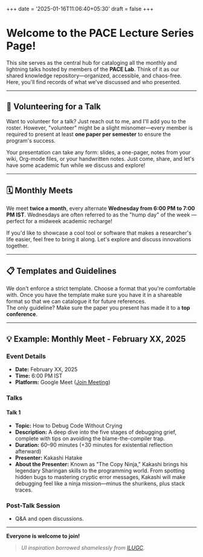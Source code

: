 +++
date = '2025-01-16T11:06:40+05:30'
draft = false
+++

# Welcome to the **PACE Lecture Series** Page!

This site serves as the central hub for cataloging all the monthly and lightning talks hosted by members of the **PACE Lab**. Think of it as our shared knowledge repository—organized, accessible, and chaos-free. Here, you'll find records of what we've discussed and who presented.

---

## 📢 Volunteering for a Talk

Want to volunteer for a talk? Just reach out to me, and I'll add you to the roster. However, "volunteer" might be a slight misnomer—every member is required to present at least **one paper per semester** to ensure the program's success.

Your presentation can take any form: slides, a one-pager, notes from your wiki, Org-mode files, or your handwritten notes. Just come, share, and let's have some academic fun while we discuss and explore!

---

## 🗓️ Monthly Meets

We meet **twice a month**, every alternate **Wednesday from 6:00 PM to 7:00 PM IST**. Wednesdays are often referred to as the "hump day" of the week — perfect for a midweek academic recharge!

If you'd like to showcase a cool tool or software that makes a researcher's life easier, feel free to bring it along. Let's explore and discuss innovations together.

---

## 📋 Templates and Guidelines

We don't enforce a strict template. Choose a format that you're comfortable with. Once you have the template make sure you have it in a shareable format so that we can catalogue it for future references.  
The only guideline? Make sure the paper you present has made it to a **top conference**.

---

## 💡 Example: Monthly Meet - February XX, 2025

### **Event Details**
- **Date:** February XX, 2025  
- **Time:** 6:00 PM IST  
- **Platform:** Google Meet ([Join Meeting](#))  

### **Talks**

#### **Talk 1**
- **Topic:** How to Debug Code Without Crying  
- **Description:** A deep dive into the five stages of debugging grief, complete with tips on avoiding the blame-the-compiler trap.  
- **Duration:** 60–90 minutes (+30 minutes for existential reflection afterward)  
- **Presenter:** Kakashi Hatake  
- **About the Presenter:** Known as "The Copy Ninja," Kakashi brings his legendary Sharingan skills to the programming world. From spotting hidden bugs to mastering cryptic error messages, Kakashi will make debugging feel like a ninja mission—minus the shurikens, plus stack traces.

### **Post-Talk Session**
- Q&A and open discussions.

---

**Everyone is welcome to join!**  

> _UI inspiration borrowed shamelessly from [ILUGC](https://ilugc.in)._
